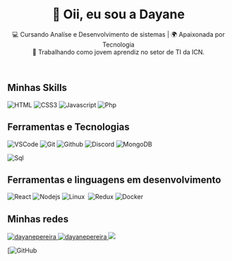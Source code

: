 

<h1 align="center">👋 Oii, eu sou a Dayane</h1>

<p align="center">
  💻 Cursando Analíse e Desenvolvimento de sistemas | 🌍 Apaixonada por Tecnologia
  <br>
  💼 Trabalhando como jovem aprendiz no setor de TI da ICN.
</p><br>

## Minhas Skills ##

![HTML](https://img.shields.io/badge/HTML5-E34F26?style=for-the-badge&logo=html5&logoColor=white)
![CSS3](https://img.shields.io/badge/CSS3-1572B6?style=for-the-badge&logo=css3&logoColor=white)
![Javascript](https://img.shields.io/badge/Javascript-F0DB4F?style=for-the-badge&labelColor=black&logo=javascript&logoColor=F0DB4F)
![Php](https://img.shields.io/badge/Php-4c5c94?style=for-the-badge&labelColor=black&logo=Php&logoColor=4c5c94)

## Ferramentas e Tecnologias

![VSCode](https://img.shields.io/badge/Visual_Studio-0078d7?style=for-the-badge&logo=visual%20studio&logoColor=white)
![Git](https://img.shields.io/badge/Git-F05032?style=for-the-badge&logo=git&logoColor=white)
![Github](https://img.shields.io/badge/Github-333333?style=for-the-badge&logo=github&logoColor=white)
![Discord](https://img.shields.io/badge/discord-5b63f4?style=for-the-badge&logo=discord&logoColor=white)
![MongoDB](https://img.shields.io/badge/MongoDB-4EA94B?style=for-the-badge&logo=mongodb&logoColor=white)

![Sql](https://img.shields.io/badge/discord-5b63f4?style=for-the-badge&logo=sql&logoColor=white)


## Ferramentas e linguagens em desenvolvimento

![React](https://img.shields.io/badge/-React-61DBFB?style=for-the-badge&labelColor=black&logo=react&logoColor=61DBFB)
![Nodejs](https://img.shields.io/badge/Nodejs-3C873A?style=for-the-badge&labelColor=black&logo=node.js&logoColor=3C873A)
![Linux](https://img.shields.io/badge/Linux-FCC624?style=for-the-badge&logo=linux&logoColor=black)&nbsp;
![Redux](https://img.shields.io/badge/Redux-593D88?style=for-the-badge&logo=redux&logoColor=white)
![Docker](https://img.shields.io/badge/Docker-045c9c?style=for-the-badge&logo=docker&logoColor=white)

                                                                                      
## Minhas redes

 <a href="https://linkedin.com/in/Dayane-pereira" target="_blank">
  <img src="https://img.shields.io/badge/LinkedIn-0077B5?style=for-the-badge&logo=linkedin&logoColor=white" alt="dayanepereira"/>
 </a>

  <a href="https://instagram.com/iamdayanep" target="_blank">
  <img src="https://img.shields.io/badge/Instagram-fe4164?style=for-the-badge&logo=instagram&logoColor=white" alt="dayanepereira" />
 </a> 

  <a href = "mailto:pdayane2734@gmail.com" target="_blank">
  <img src="https://img.shields.io/badge/-Gmail-%23333?style=for-the-badge&logo=gmail&logoColor=white" target="_blank"></a>


[![GitHub](https://img.shields.io/github/followers/Dayanepereira?label=follow+me&style=social&link=https://github.com/Dayanepereira)

